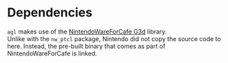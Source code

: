 # Dependencies
`agl` makes use of the [NintendoWareForCafe G3d](https://github.com/nw4f/G3d) library.  
Unlike with the `nw_ptcl` package, Nintendo did not copy the source code to here. Instead, the pre-built binary that comes as part of NintendoWareForCafe is linked.  
